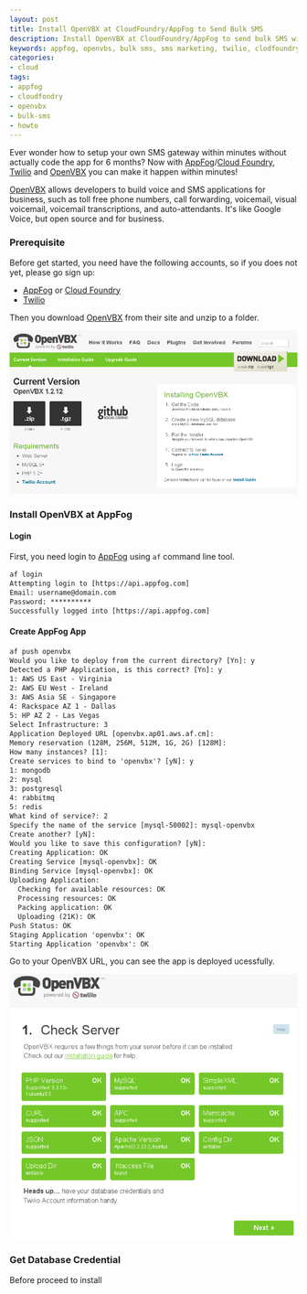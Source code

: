 ```yaml
---
layout: post
title: Install OpenVBX at CloudFoundry/AppFog to Send Bulk SMS
description: Install OpenVBX at CloudFoundry/AppFog to send bulk SMS within minutes for free
keywords: appfog, openvbs, bulk sms, sms marketing, twilio, clodfoundry
categories:
- cloud
tags:
- appfog
- cloudfondry
- openvbx
- bulk-sms
- howto
---
```


Ever wonder how to setup your own SMS gateway within minutes without actually code the app for 6 months? Now with [AppFog][appfog]/[Cloud Foundry][cloudfoundry], [Twilio][twilio] and [OpenVBX][openvbx] you can make it happen within minutes!


[OpenVBX][openvbx] allows developers to build voice and SMS applications for business, such as toll free phone numbers, call forwarding, voicemail, visual voicemail, voicemail transcriptions, and auto-attendants.  It's like Google Voice, but open source and for business.

<!--more-->

### Prerequisite
Before get started, you need have the following accounts, so if you does not yet, please go sign up:

- [AppFog][appfog] or [Cloud Foundry][cloudfoundry]
- [Twilio][twilio]

Then you download [OpenVBX][openvbx] from their site and unzip to a folder.

![Download OpenVBX](/img/posts/download-openvbx.png "Download OpenVBX")

### Install OpenVBX at AppFog

#### Login

First, you need login to [AppFog][appfog] using `af` command line tool.

~~~
af login
Attempting login to [https://api.appfog.com]
Email: username@domain.com
Password: **********
Successfully logged into [https://api.appfog.com]
~~~

#### Create AppFog App

~~~
af push openvbx
Would you like to deploy from the current directory? [Yn]: y
Detected a PHP Application, is this correct? [Yn]: y
1: AWS US East - Virginia
2: AWS EU West - Ireland
3: AWS Asia SE - Singapore
4: Rackspace AZ 1 - Dallas
5: HP AZ 2 - Las Vegas
Select Infrastructure: 3
Application Deployed URL [openvbx.ap01.aws.af.cm]: 
Memory reservation (128M, 256M, 512M, 1G, 2G) [128M]: 
How many instances? [1]: 
Create services to bind to 'openvbx'? [yN]: y
1: mongodb
2: mysql
3: postgresql
4: rabbitmq
5: redis
What kind of service?: 2
Specify the name of the service [mysql-50002]: mysql-openvbx
Create another? [yN]: 
Would you like to save this configuration? [yN]: 
Creating Application: OK
Creating Service [mysql-openvbx]: OK
Binding Service [mysql-openvbx]: OK
Uploading Application:
  Checking for available resources: OK
  Processing resources: OK
  Packing application: OK
  Uploading (21K): OK   
Push Status: OK
Staging Application 'openvbx': OK                                               
Starting Application 'openvbx': OK 

~~~

Go to your OpenVBX URL, you can see the app is deployed ucessfully.

![OpenVBX running](/img/posts/openvbx-running.png "OpenVBX running")

### Get Database Credential

Before proceed to install 

[cloudfoundry]: http://www.cloudfoundry.com
[appfog]: https://www.appfog.com
[twilio]: http://www.twilio.com
[openvbx]: http://www.openvbx.org
